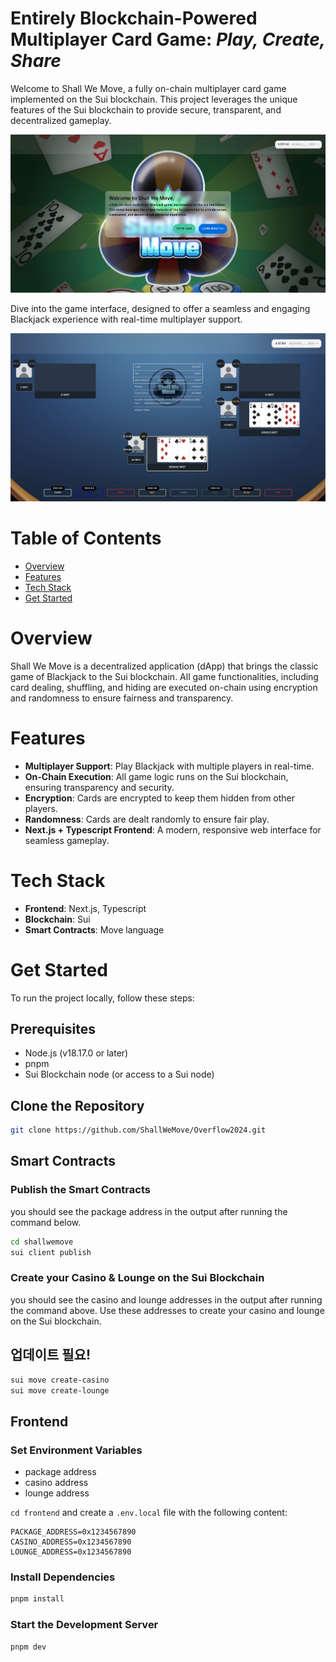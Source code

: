 # Entirely Blockchain-Powered Multiplayer Card Game:  _Play, Create, Share_

Welcome to Shall We Move, a fully on-chain multiplayer card game implemented on the Sui blockchain. This project leverages the unique features of the Sui blockchain to provide secure, transparent, and decentralized gameplay.

![Shall We Move Landing Page](images/landing.png)

Dive into the game interface, designed to offer a seamless and engaging Blackjack experience with real-time multiplayer support.

![Shall We Move Game Page](images/game.png)

# Table of Contents

- [Overview](#overview)
- [Features](#features)
- [Tech Stack](#tech-stack)
- [Get Started](#get-started)

# Overview

Shall We Move is a decentralized application (dApp) that brings the classic game of Blackjack to the Sui blockchain. All game functionalities, including card dealing, shuffling, and hiding are executed on-chain using encryption and randomness to ensure fairness and transparency.

# Features

- **Multiplayer Support**: Play Blackjack with multiple players in real-time.
- **On-Chain Execution**: All game logic runs on the Sui blockchain, ensuring transparency and security.
- **Encryption**: Cards are encrypted to keep them hidden from other players.
- **Randomness**: Cards are dealt randomly to ensure fair play.
- **Next.js + Typescript Frontend**: A modern, responsive web interface for seamless gameplay.

# Tech Stack

- **Frontend**: Next.js, Typescript
- **Blockchain**: Sui
- **Smart Contracts**: Move language

# Get Started

To run the project locally, follow these steps:

## Prerequisites

- Node.js (v18.17.0 or later)
- pnpm
- Sui Blockchain node (or access to a Sui node)

## Clone the Repository

```bash
git clone https://github.com/ShallWeMove/Overflow2024.git
```

## Smart Contracts

### Publish the Smart Contracts

you should see the package address in the output after running the command below.

```bash
cd shallwemove
sui client publish
```

### Create your Casino & Lounge on the Sui Blockchain

you should see the casino and lounge addresses in the output after running the command above. Use these addresses to create your casino and lounge on the Sui blockchain.

## 업데이트 필요!

```bash
sui move create-casino
sui move create-lounge
```

## Frontend

### Set Environment Variables

- package address
- casino address
- lounge address

`cd frontend` and create a `.env.local` file with the following content:

```
PACKAGE_ADDRESS=0x1234567890
CASINO_ADDRESS=0x1234567890
LOUNGE_ADDRESS=0x1234567890
```

### Install Dependencies

```bash
pnpm install
```

### Start the Development Server

```bash
pnpm dev
```
